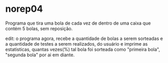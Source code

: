 # norep04
Programa que tira uma bola de cada vez de dentro de uma caixa que contém 5 bolas, sem reposição.

edit: o programa agora, recebe a quantidade de bolas a serem sorteadas e a quantidade de testes a serem realizados, do usuário e imprime as estatisticas, quantas vezes(%) tal bola foi sorteada como "primeira bola", "segunda bola" por ai em diante.
